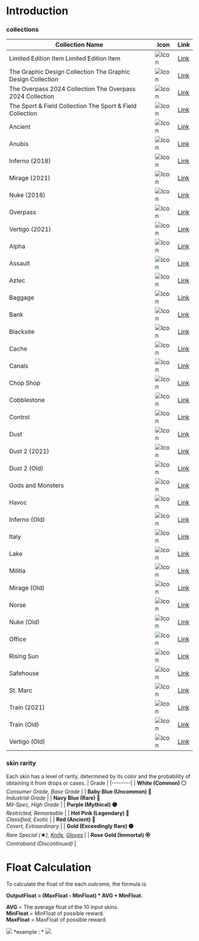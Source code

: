 
# Introduction
### collections
| Collection Name | Icon | Link |
| --------------- | ---- | ---- |
| Limited Edition Item Limited Edition Item | ![Icon](https://stash.clash.gg/img/collections/256x198/limited_edition_item.png?id=8a7f5adf40688360d25004a0b0171a5c) | [Link](https://stash.clash.gg/collection/Limited+Edition+Item) |
| The Graphic Design Collection The Graphic Design Collection | ![Icon](https://stash.clash.gg/img/collections/256x198/the_graphic_design_collection.png?id=9547eed89ad94785b75c157c0d561812) | [Link](https://stash.clash.gg/collection/The+Graphic+Design+Collection) |
| The Overpass 2024 Collection The Overpass 2024 Collection | ![Icon](https://stash.clash.gg/img/collections/256x198/the_overpass_2024_collection.png?id=92104668e7315d22fdca55a796f88355) | [Link](https://stash.clash.gg/collection/The+Overpass+2024+Collection) |
| The Sport & Field Collection The Sport & Field Collection | ![Icon](https://stash.clash.gg/img/collections/256x198/the_sport_&_field_collection.png?id=13282e42710d03d121090023ab1a04c6) | [Link](https://stash.clash.gg/collection/The+Sport+&+Field+Collection) |
| Ancient | ![Icon](https://stash.clash.gg/img/collections/256x198/the_ancient_collection.png?id=b14a59c8b6f1335850301f00a4049d32) | [Link](https://stash.clash.gg/collection/The+Ancient+Collection) |
| Anubis | ![Icon](https://stash.clash.gg/img/collections/256x198/the_anubis_collection.png?id=d24c77cd9c5fb5bbe4870b7885882131) | [Link](https://stash.clash.gg/collection/The+Anubis+Collection) |
| Inferno (2018) | ![Icon](https://stash.clash.gg/img/collections/256x198/the_2018_inferno_collection.png?id=6b65b8e3fd413bdc1460be86bd3d9706) | [Link](https://stash.clash.gg/collection/The+2018+Inferno+Collection) |
| Mirage (2021) | ![Icon](https://stash.clash.gg/img/collections/256x198/the_2021_mirage_collection.png?id=499b9cffaf9fce5ee1b1553351586ddc) | [Link](https://stash.clash.gg/collection/The+2021+Mirage+Collection) |
| Nuke (2018) | ![Icon](https://stash.clash.gg/img/collections/256x198/the_2018_nuke_collection.png?id=86a16ac6b531917bd4a31a18dede4bda) | [Link](https://stash.clash.gg/collection/The+2018+Nuke+Collection) |
| Overpass | ![Icon](https://stash.clash.gg/img/collections/256x198/the_overpass_collection.png?id=153c117b3fedd7fd004d90cf80d5542c) | [Link](https://stash.clash.gg/collection/The+Overpass+Collection) |
| Vertigo (2021) | ![Icon](https://stash.clash.gg/img/collections/256x198/the_2021_vertigo_collection.png?id=63b110d43dffdacaf6fde3de10585080) | [Link](https://stash.clash.gg/collection/The+2021+Vertigo+Collection) |
| Alpha | ![Icon](https://stash.clash.gg/img/collections/256x198/the_alpha_collection.png?id=be612b28a90313b83bf2e35a5a7b538f) | [Link](https://stash.clash.gg/collection/The+Alpha+Collection) |
| Assault | ![Icon](https://stash.clash.gg/img/collections/256x198/the_assault_collection.png?id=c61c654cd09e5f06bedd30557f14e0e4) | [Link](https://stash.clash.gg/collection/The+Assault+Collection) |
| Aztec | ![Icon](https://stash.clash.gg/img/collections/256x198/the_aztec_collection.png?id=31a659be540e6755129e57cfd920c793) | [Link](https://stash.clash.gg/collection/The+Aztec+Collection) |
| Baggage | ![Icon](https://stash.clash.gg/img/collections/256x198/the_baggage_collection.png?id=f60a513e899dc20d74f104ec570d42b9) | [Link](https://stash.clash.gg/collection/The+Baggage+Collection) |
| Bank | ![Icon](https://stash.clash.gg/img/collections/256x198/the_bank_collection.png?id=4b22927cf5afae3b25c3c525c73c58df) | [Link](https://stash.clash.gg/collection/The+Bank+Collection) |
| Blacksite | ![Icon](https://stash.clash.gg/img/collections/256x198/the_blacksite_collection.png?id=e221b078739a175c73c799591642cc31) | [Link](https://stash.clash.gg/collection/The+Blacksite+Collection) |
| Cache | ![Icon](https://stash.clash.gg/img/collections/256x198/the_cache_collection.png?id=fc5a742efad6037f638b3d6b60879f87) | [Link](https://stash.clash.gg/collection/The+Cache+Collection) |
| Canals | ![Icon](https://stash.clash.gg/img/collections/256x198/the_canals_collection.png?id=f1a0028701bfdc319cd8d4a42779e74a) | [Link](https://stash.clash.gg/collection/The+Canals+Collection) |
| Chop Shop | ![Icon](https://stash.clash.gg/img/collections/256x198/the_chop_shop_collection.png?id=538383ba49aca9277d7fef0919e8a5e9) | [Link](https://stash.clash.gg/collection/The+Chop+Shop+Collection) |
| Cobblestone | ![Icon](https://stash.clash.gg/img/collections/256x198/the_cobblestone_collection.png?id=bd895db9b10b2bf26847edc021b8d28f) | [Link](https://stash.clash.gg/collection/The+Cobblestone+Collection) |
| Control | ![Icon](https://stash.clash.gg/img/collections/256x198/the_control_collection.png?id=cb8169ea0602c936bd4264567d030c3c) | [Link](https://stash.clash.gg/collection/The+Control+Collection) |
| Dust | ![Icon](https://stash.clash.gg/img/collections/256x198/the_dust_collection.png?id=9869c8557ca41ad26392027f749ca909) | [Link](https://stash.clash.gg/collection/The+Dust+Collection) |
| Dust 2 (2021) | ![Icon](https://stash.clash.gg/img/collections/256x198/the_2021_dust_2_collection.png?id=4668dded293e5042d65767d9fed24ad7) | [Link](https://stash.clash.gg/collection/The+2021+Dust+2+Collection) |
| Dust 2 (Old) | ![Icon](https://stash.clash.gg/img/collections/256x198/the_dust_2_collection.png?id=1a2cddb40f4478ca7275a295d45f72d8) | [Link](https://stash.clash.gg/collection/The+Dust+2+Collection) |
| Gods and Monsters | ![Icon](https://stash.clash.gg/img/collections/256x198/the_gods_and_monsters_collection.png?id=12abe4ddb1fac1c4e9dbcf8d6c6519ad) | [Link](https://stash.clash.gg/collection/The+Gods+and+Monsters+Collection) |
| Havoc | ![Icon](https://stash.clash.gg/img/collections/256x198/the_havoc_collection.png?id=f0ccf814ab1ff4cf93c77d4b34a06954) | [Link](https://stash.clash.gg/collection/The+Havoc+Collection) |
| Inferno (Old) | ![Icon](https://stash.clash.gg/img/collections/256x198/the_inferno_collection.png?id=033c492326696ca9c02d816b55a5e012) | [Link](https://stash.clash.gg/collection/The+Inferno+Collection) |
| Italy | ![Icon](https://stash.clash.gg/img/collections/256x198/the_italy_collection.png?id=3d26a509b630071369aaa9c7cd6ad3d8) | [Link](https://stash.clash.gg/collection/The+Italy+Collection) |
| Lake | ![Icon](https://stash.clash.gg/img/collections/256x198/the_lake_collection.png?id=0d64e20b22a406b20c56b2e9f4668e8d) | [Link](https://stash.clash.gg/collection/The+Lake+Collection) |
| Militia | ![Icon](https://stash.clash.gg/img/collections/256x198/the_militia_collection.png?id=df9dd023963e1b740299553752a5fda2) | [Link](https://stash.clash.gg/collection/The+Militia+Collection) |
| Mirage (Old) | ![Icon](https://stash.clash.gg/img/collections/256x198/the_mirage_collection.png?id=2956aa53320bb57eddcba034c377d618) | [Link](https://stash.clash.gg/collection/The+Mirage+Collection) |
| Norse | ![Icon](https://stash.clash.gg/img/collections/256x198/the_norse_collection.png?id=db9cdae0f0bce20689e2f944bb1a364f) | [Link](https://stash.clash.gg/collection/The+Norse+Collection) |
| Nuke (Old) | ![Icon](https://stash.clash.gg/img/collections/256x198/the_nuke_collection.png?id=4cf859c68f1946a73d5f117d6d7be517) | [Link](https://stash.clash.gg/collection/The+Nuke+Collection) |
| Office | ![Icon](https://stash.clash.gg/img/collections/256x198/the_office_collection.png?id=f43c0925d7781e744d8c6fedc738bc86) | [Link](https://stash.clash.gg/collection/The+Office+Collection) |
| Rising Sun | ![Icon](https://stash.clash.gg/img/collections/256x198/the_rising_sun_collection.png?id=69c91b1a4814f67e717cc9fe237348cd) | [Link](https://stash.clash.gg/collection/The+Rising+Sun+Collection) |
| Safehouse | ![Icon](https://stash.clash.gg/img/collections/256x198/the_safehouse_collection.png?id=1e084c166e889f56f09dbcdd6bac049a) | [Link](https://stash.clash.gg/collection/The+Safehouse+Collection) |
| St. Marc | ![Icon](https://stash.clash.gg/img/collections/256x198/the_st._marc_collection.png?id=015cc01b9d5007606adbab89ee30fb44) | [Link](https://stash.clash.gg/collection/The+St.+Marc+Collection) |
| Train (2021) | ![Icon](https://stash.clash.gg/img/collections/256x198/the_2021_train_collection.png?id=064643cde27910fc7f654e71a5f46b81) | [Link](https://stash.clash.gg/collection/The+2021+Train+Collection) |
| Train (Old) | ![Icon](https://stash.clash.gg/img/collections/256x198/the_train_collection.png?id=f73222ec47b114b8a221a66d8f9de40e) | [Link](https://stash.clash.gg/collection/The+Train+Collection) |
| Vertigo (Old) | ![Icon](https://stash.clash.gg/img/collections/256x198/the_vertigo_collection.png?id=0abca6b064630c6edacef2a432755510) | [Link](https://stash.clash.gg/collection/The+Vertigo+Collection) |
### skin rarity
Each skin has a level of rarity, determined by its color and the probability of obtaining it from drops or cases.
| Grade |
|--------|
| **White (Common) ⚪**<br><i>Consumer Grade, Base Grade</i> |
| **Baby Blue (Uncommon) 🔵**<br><i>Industrial Grade</i> |
| **Navy Blue (Rare) 🔷**<br><i>Mil-Spec, High Grade</i> |
| **Purple (Mythical) 🟣**<br><i>Restricted, Remarkable</i> |
| **Hot Pink (Legendary) 🌸**<br><i>Classified, Exotic</i> |
| **Red (Ancient) 🔴**<br><i>Covert, Extraordinary</i> |
| **Gold (Exceedingly Rare) 🟡**<br><i>Rare Special (★), [Knife](https://counterstrike.fandom.com/wiki/Knife), [Gloves](https://counterstrike.fandom.com/wiki/Gloves)</i> |
| **Rose Gold (Immortal) 🏵️**<br><i>Contraband (Discontinued)</i> |
###

# Float Calculation

To calculate the float of the each outcome, the formula is:
  
**OutputFloat = (MaxFloat - MinFloat) * AVG + MinFloat.**  
  
**AVG**  = The average float of the 10 input skins.  
**MinFloat**  = MinFloat of possible reward.  
**MaxFloat**  = MaxFloat of possible reward.

![](https://images.steamusercontent.com/ugc/1306557006405083173/466827CFE2B4D3739264611173C3D1EFAB540ACF/)
*example : *
![](https://images.steamusercontent.com/ugc/1306557006406188750/E21F3C66AD05F2C4108687E7B25DFDA029CBF6D4/)

